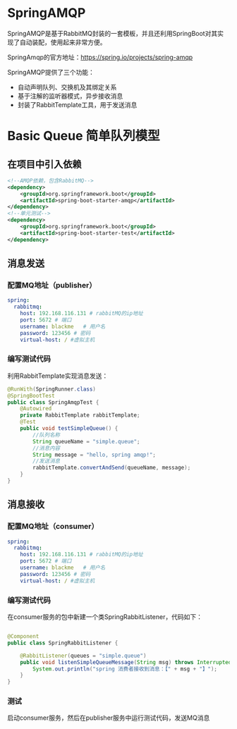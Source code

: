 # SpringAMQP

SpringAMQP是基于RabbitMQ封装的一套模板，并且还利用SpringBoot对其实现了自动装配，使用起来非常方便。

SpringAmqp的官方地址：https://spring.io/projects/spring-amqp

SpringAMQP提供了三个功能：

- 自动声明队列、交换机及其绑定关系
- 基于注解的监听器模式，异步接收消息
- 封装了RabbitTemplate工具，用于发送消息 

# Basic Queue 简单队列模型

## 在项目中引入依赖

```xml
<!--AMQP依赖，包含RabbitMQ-->
<dependency>
    <groupId>org.springframework.boot</groupId>
    <artifactId>spring-boot-starter-amqp</artifactId>
</dependency>
<!--单元测试-->
<dependency>
    <groupId>org.springframework.boot</groupId>
    <artifactId>spring-boot-starter-test</artifactId>
</dependency>
```

## 消息发送

### 配置MQ地址（publisher）

```yaml
spring:
  rabbitmq:
    host: 192.168.116.131 # rabbitMQ的ip地址
    port: 5672 # 端口
    username: blackme	# 用户名
    password: 123456 # 密码
    virtual-host: / #虚拟主机
```

### 编写测试代码

利用RabbitTemplate实现消息发送：

```java
@RunWith(SpringRunner.class)
@SpringBootTest
public class SpringAmqpTest {
    @Autowired
    private RabbitTemplate rabbitTemplate;
    @Test
    public void testSimpleQueue() {
        //队列名称
        String queueName = "simple.queue";
        //消息内容
        String message = "hello, spring amqp!";
        //发送消息
        rabbitTemplate.convertAndSend(queueName, message);
    }
}
```

## 消息接收

### 配置MQ地址（consumer）

```yaml
spring:
  rabbitmq:
    host: 192.168.116.131 # rabbitMQ的ip地址
    port: 5672 # 端口
    username: blackme	# 用户名
    password: 123456 # 密码
    virtual-host: / #虚拟主机
```

### 编写测试代码

在consumer服务的包中新建一个类SpringRabbitListener，代码如下：

```java

@Component
public class SpringRabbitListener {

    @RabbitListener(queues = "simple.queue")
    public void listenSimpleQueueMessage(String msg) throws InterruptedException {
        System.out.println("spring 消费者接收到消息：【" + msg + "】");
    }
}
```

### 测试

启动consumer服务，然后在publisher服务中运行测试代码，发送MQ消息





